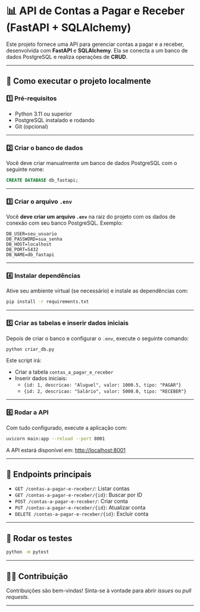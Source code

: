 # 📊 API de Contas a Pagar e Receber (FastAPI + SQLAlchemy)

Este projeto fornece uma API para gerenciar contas a pagar e a receber, desenvolvida com **FastAPI** e **SQLAlchemy**. Ela se conecta a um banco de dados PostgreSQL e realiza operações de **CRUD**.

---

## 🚀 Como executar o projeto localmente

### 1️⃣ Pré-requisitos

- Python 3.11 ou superior
- PostgreSQL instalado e rodando
- Git (opcional)

---

### 2️⃣ Criar o banco de dados

Você deve criar manualmente um banco de dados PostgreSQL com o seguinte nome:

```sql
CREATE DATABASE db_fastapi;
```

---

### 3️⃣ Criar o arquivo `.env`

Você **deve criar um arquivo `.env`** na raiz do projeto com os dados de conexão com seu banco PostgreSQL. Exemplo:

```env
DB_USER=seu_usuario
DB_PASSWORD=sua_senha
DB_HOST=localhost
DB_PORT=5432
DB_NAME=db_fastapi
```

---

### 4️⃣ Instalar dependências

Ative seu ambiente virtual (se necessário) e instale as dependências com:

```bash
pip install -r requirements.txt
```

---

### 5️⃣ Criar as tabelas e inserir dados iniciais

Depois de criar o banco e configurar o `.env`, execute o seguinte comando:

```bash
python criar_db.py
```

Este script irá:
- Criar a tabela `contas_a_pagar_e_receber`
- Inserir dados iniciais:
  - `{id: 1, descricao: "Aluguel", valor: 1000.5, tipo: "PAGAR"}`
  - `{id: 2, descricao: "Salário", valor: 5000.0, tipo: "RECEBER"}`

---

### 6️⃣ Rodar a API

Com tudo configurado, execute a aplicação com:

```bash
uvicorn main:app --reload --port 8001
```

A API estará disponível em: [http://localhost:8001](http://localhost:8001)

---

## 📌 Endpoints principais

- `GET /contas-a-pagar-e-receber/`: Listar contas
- `GET /contas-a-pagar-e-receber/{id}`: Buscar por ID
- `POST /contas-a-pagar-e-receber/`: Criar conta
- `PUT /contas-a-pagar-e-receber/{id}`: Atualizar conta
- `DELETE /contas-a-pagar-e-receber/{id}`: Excluir conta

---

## 🧪 Rodar os testes

```bash
python -m pytest
```

---

## 👨‍💻 Contribuição

Contribuições são bem-vindas! Sinta-se à vontade para abrir *issues* ou *pull requests*.

---